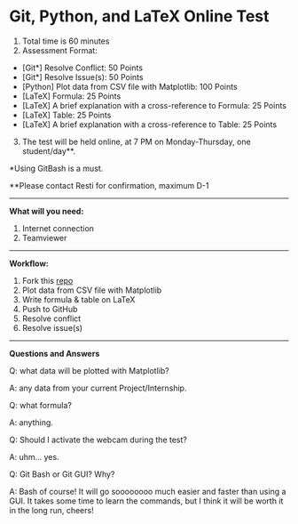 # Git, Python, and LaTeX Online Test
1. Total time is 60 minutes
2. Assessment Format:
- [Git*] Resolve Conflict: 50 Points
- [Git*] Resolve Issue(s): 50 Points
- [Python] Plot data from CSV file with Matplotlib: 100 Points
- [LaTeX] Formula: 25 Points
- [LaTeX] A brief explanation with a cross-reference to Formula: 25 Points
- [LaTeX] Table: 25 Points
- [LaTeX] A brief explanation with a cross-reference to Table: 25 Points
3. The test will be held online, at 7 PM on Monday-Thursday, one student/day**.

*Using GitBash is a must.

**Please contact Resti for confirmation, maximum D-1

---
**What will you need:**
1. Internet connection
2. Teamviewer

---
**Workflow:**
1. Fork this [repo](https://github.com/GitPythonLatexTest/TA18-19)
2. Plot data from CSV file with Matplotlib
3. Write formula & table on LaTeX
4. Push to GitHub
5. Resolve conflict
6. Resolve issue(s)

----
**Questions and Answers**

Q: what data will be plotted with Matplotlib?

A: any data from your current Project/Internship.


Q: what formula?

A: anything.


Q: Should I activate the webcam during the test?

A: uhm… yes.


Q: Git Bash or Git GUI? Why?

A: Bash of course! It will go soooooooo much easier and faster than using a GUI. It takes some time to learn the commands, but I think it will be worth it in the long run, cheers!
